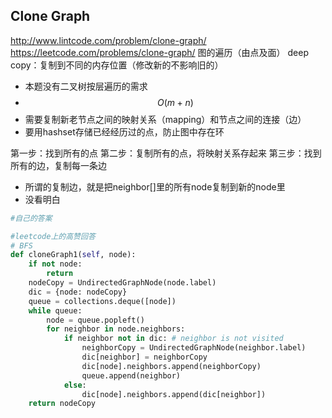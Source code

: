 ## Clone Graph
http://www.lintcode.com/problem/clone-graph/
https://leetcode.com/problems/clone-graph/
图的遍历（由点及面）
deep copy：复制到不同的内存位置（修改新的不影响旧的）

- 本题没有二叉树按层遍历的需求
- $$O(m+n)$$
- 需要复制新老节点之间的映射关系（mapping）和节点之间的连接（边）
- 要用hashset存储已经经历过的点，防止图中存在环


第一步：找到所有的点
第二步：复制所有的点，将映射关系存起来
第三步：找到所有的边，复制每一条边
- 所谓的复制边，就是把neighbor[]里的所有node复制到新的node里
- 没看明白
```py
#自己的答案


```





```py
#leetcode上的高赞回答
# BFS
def cloneGraph1(self, node):
    if not node:
        return 
    nodeCopy = UndirectedGraphNode(node.label)
    dic = {node: nodeCopy}
    queue = collections.deque([node])
    while queue:
        node = queue.popleft()
        for neighbor in node.neighbors:
            if neighbor not in dic: # neighbor is not visited
                neighborCopy = UndirectedGraphNode(neighbor.label)
                dic[neighbor] = neighborCopy
                dic[node].neighbors.append(neighborCopy)
                queue.append(neighbor)
            else:
                dic[node].neighbors.append(dic[neighbor])
    return nodeCopy
```

